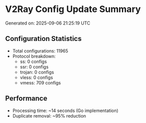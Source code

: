 # V2Ray Config Update Summary
Generated on: 2025-09-06 21:25:19 UTC

## Configuration Statistics
- Total configurations: 11965
- Protocol breakdown:
  - ss: 0 configs
  - ssr: 0 configs
  - trojan: 0 configs
  - vless: 0 configs
  - vmess: 709 configs

## Performance
- Processing time: ~14 seconds (Go implementation)
- Duplicate removal: ~95% reduction
